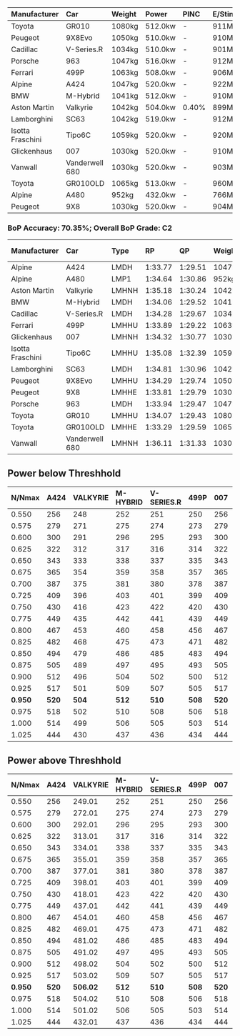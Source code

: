 | Manufacturer     | Car            | Weight | Power   | PINC    | E/Stint | FDS     |
|:-|:-|:-|:-|:-|:-|:-|
| Toyota           | GR010          | 1080kg | 512.0kw |    -    | 911MJ   | 190kph  |
| Peugeot          | 9X8Evo         | 1050kg | 510.0kw |    -    | 910MJ   | 190kph  |
| Cadillac         | V-Series.R     | 1034kg | 510.0kw |    -    | 901MJ   |    -    |
| Porsche          | 963            | 1047kg | 516.0kw |    -    | 912MJ   |    -    |
| Ferrari          | 499P           | 1063kg | 508.0kw |    -    | 906MJ   | 190kph  |
| Alpine           | A424           | 1047kg | 520.0kw |    -    | 922MJ   |    -    |
| BMW              | M-Hybrid       | 1041kg | 512.0kw |    -    | 910MJ   |    -    |
| Aston Martin     | Valkyrie       | 1042kg | 504.0kw | 0.40%   | 899MJ   |    -    |
| Lamborghini      | SC63           | 1042kg | 519.0kw |    -    | 912MJ   |    -    |
| Isotta Fraschini | Tipo6C         | 1059kg | 520.0kw |    -    | 920MJ   | 190kph  |
| Glickenhaus      | 007            | 1030kg | 520.0kw |    -    | 910MJ   |    -    |
| Vanwall          | Vanderwell 680 | 1030kg | 520.0kw |    -    | 903MJ   |    -    |
| Toyota           | GR010OLD       | 1065kg | 513.0kw |    -    | 960MJ   | 150kph  |
| Alpine           | A480           | 952kg  | 432.0kw |    -    | 766MJ   |    -    |
| Peugeot          | 9X8            | 1030kg | 520.0kw |    -    | 904MJ   | 150kph  |

### BoP Accuracy: 70.35%; Overall BoP Grade: C2
| Manufacturer     | Car            | Type  | RP      | QP      | Weight | Power¹  | Threshhold | PINC    | Power²   | E/Stint | AVG Vmax  | FDS     | RDLC | L/Stint | BOP-Grade | Model Accuracy | Model Points | Match%  | SimDiff |
|:-|:-|:-|:-|:-|:-|:-|:-|:-|:-|:-|:-|:-|:-|:-|:-|:-|:-|:-|:-|
| Alpine           | A424           | LMDH  | 1:33.77 | 1:29.51 | 1047kg | 520.0kw | 210.0kph   |    -    | 520.00kw |  922MJ  | 300.19kph |    -    | 1.03 | 37      | -D1       | 99.31%         | 2573         | 67.14%  | #       |
| Alpine           | A480           | LMP1  | 1:34.64 | 1:30.86 |  952kg | 432.0kw | 210.0kph   |    -    | 432.00kw |  766MJ  | 297.88kph |    -    | 0.98 | 34      | +A2       | 94.60%         | 1683         | 93.77%  | #       |
| Aston Martin     | Valkyrie       | LMHNH | 1:35.18 | 1:30.24 | 1042kg | 504.0kw | 250.0kph   | 0.40%   | 506.00kw |  899MJ  | 298.25kph |    -    | 1.03 | 37      | +Ω1       | 100.00%        | 630          | 43.01%  | #       |
| BMW              | M-Hybrid       | LMDH  | 1:34.06 | 1:29.52 | 1041kg | 512.0kw | 210.0kph   |    -    | 512.00kw |  910MJ  | 301.00kph |    -    | 1.04 | 37      | -B2       | 99.41%         | 2544         | 83.60%  | #       |
| Cadillac         | V-Series.R     | LMDH  | 1:34.28 | 1:29.67 | 1034kg | 510.0kw | 210.0kph   |    -    | 510.00kw |  901MJ  | 302.47kph |    -    | 1.04 | 37      | ~A1       | 99.30%         | 4946         | 96.63%  | #       |
| Ferrari          | 499P           | LMHHU | 1:33.89 | 1:29.22 | 1063kg | 508.0kw | 210.0kph   |    -    | 508.00kw |  906MJ  | 300.39kph | 190kph  | 1.04 | 37      | -C2       | 100.00%        | 8223         | 72.95%  | #       |
| Glickenhaus      | 007            | LMHNH | 1:34.32 | 1:30.77 | 1030kg | 520.0kw | 210.0kph   |    -    | 520.00kw |  910MJ  | 307.04kph |    -    | 0.96 | 37      | ~A1       | 93.86%         | 2169         | 100.00% | #       |
| Isotta Fraschini | Tipo6C         | LMHHU | 1:35.08 | 1:32.39 | 1059kg | 520.0kw | 210.0kph   |    -    | 520.00kw |  920MJ  | 302.05kph | 190kph  | 1.06 | 37      | +Ω1       | 97.73%         | 129          | 40.25%  | +0.03   |
| Lamborghini      | SC63           | LMDH  | 1:34.81 | 1:30.96 | 1042kg | 519.0kw | 210.0kph   |    -    | 519.00kw |  912MJ  | 298.75kph |    -    | 1.06 | 37      | +C1       | 98.78%         | 813          | 79.04%  | +0.29   |
| Peugeot          | 9X8Evo         | LMHHU | 1:34.29 | 1:29.74 | 1050kg | 510.0kw | 210.0kph   |    -    | 510.00kw |  910MJ  | 307.89kph | 190kph  | 1.01 | 37      | ~A1       | 96.77%         | 2307         | 96.31%  | +0.13   |
| Peugeot          | 9X8            | LMHHE | 1:33.81 | 1:29.79 | 1030kg | 520.0kw | 210.0kph   |    -    | 520.00kw |  904MJ  | 299.67kph | 150kph  | 1.05 | 37      | -D1       | 97.99%         | 5010         | 69.68%  | #       |
| Porsche          | 963            | LMDH  | 1:33.94 | 1:29.47 | 1047kg | 516.0kw | 210.0kph   |    -    | 516.00kw |  912MJ  | 300.74kph |    -    | 1.03 | 37      | -C2       | 99.86%         | 11699        | 74.99%  | #       |
| Toyota           | GR010          | LMHHU | 1:34.07 | 1:29.43 | 1080kg | 512.0kw | 210.0kph   |    -    | 512.00kw |  911MJ  | 298.51kph | 190kph  | 1.03 | 37      | -B2       | 99.63%         | 6190         | 84.28%  | #       |
| Toyota           | GR010OLD       | LMHHE | 1:33.29 | 1:29.59 | 1065kg | 513.0kw | 210.0kph   |    -    | 513.00kw |  960MJ  | 304.24kph | 150kph  | 1.03 | 37      | -Ω1       | 93.47%         | 1031         | 41.04%  | #       |
| Vanwall          | Vanderwell 680 | LMHNH | 1:36.11 | 1:31.33 | 1030kg | 520.0kw | 210.0kph   |    -    | 520.00kw |  903MJ  | 300.02kph |    -    | 1.02 | 37      | +Ω1       | 94.33%         | 632          | 12.54%  | #       |

## Power below Threshhold
| N/Nmax    | A424    | VALKYRIE | M-HYBRID | V-SERIES.R | 499P    | 007     | TIPO6C  | SC63    | 9X8EVO  | 9X8     | 963     | GR010   | GR010OLD | VANDERWELL 680 | ​     | RPM      | A480       |
|:-|:-|:-|:-|:-|:-|:-|:-|:-|:-|:-|:-|:-|:-|:-|:-|:-|:-|
|  0.550    |  256    |  248     |  252     |  251       |  250    |  256    |  256    |  256    |  251    |  256    |  254    |  252    |  253     |  256           |  ​    |   --     |   -        |
|  0.575    |  279    |  271     |  275     |  274       |  273    |  279    |  279    |  279    |  274    |  279    |  277    |  275    |  276     |  279           |  ​    |   --     |   -        |
|  0.600    |  300    |  291     |  296     |  295       |  293    |  300    |  300    |  299    |  295    |  300    |  298    |  296    |  296     |  300           |  ​    |   --     |   -        |
|  0.625    |  322    |  312     |  317     |  316       |  314    |  322    |  322    |  321    |  316    |  322    |  319    |  317    |  317     |  322           |  ​    |   --     |   -        |
|  0.650    |  343    |  333     |  338     |  337       |  335    |  343    |  343    |  342    |  337    |  343    |  340    |  338    |  338     |  343           |  ​    |   --     |   -        |
|  0.675    |  365    |  354     |  359     |  358       |  357    |  365    |  365    |  364    |  358    |  365    |  362    |  359    |  360     |  365           |  ​    |   --     |   -        |
|  0.700    |  387    |  375     |  381     |  380       |  378    |  387    |  387    |  386    |  380    |  387    |  384    |  381    |  382     |  387           |  ​    |   --     |   -        |
|  0.725    |  409    |  396     |  403     |  401       |  399    |  409    |  409    |  408    |  401    |  409    |  406    |  403    |  403     |  409           |  ​    |   --     |   -        |
|  0.750    |  430    |  416     |  423     |  422       |  420    |  430    |  430    |  429    |  422    |  430    |  427    |  423    |  424     |  430           |  ​    |   --     |   -        |
|  0.775    |  449    |  435     |  442     |  441       |  439    |  449    |  449    |  448    |  441    |  449    |  446    |  442    |  443     |  449           |  ​    |  5000    |  -3386005  |
|  0.800    |  467    |  453     |  460     |  458       |  456    |  467    |  467    |  466    |  458    |  467    |  463    |  460    |  461     |  467           |  ​    |  5500    |  -3687783  |
|  0.825    |  482    |  468     |  475     |  473       |  471    |  482    |  482    |  481    |  473    |  482    |  478    |  475    |  476     |  482           |  ​    |  5999    |  -4004324  |
|  0.850    |  494    |  479     |  486     |  485       |  483    |  494    |  494    |  493    |  485    |  494    |  490    |  486    |  487     |  494           |  ​    |  6499    |  -4335628  |
|  0.875    |  505    |  489     |  497     |  495       |  493    |  505    |  505    |  504    |  495    |  505    |  501    |  497    |  498     |  505           |  ​    |  7000    |  -4681695  |
|  0.900    |  512    |  496     |  504     |  502       |  500    |  512    |  512    |  511    |  502    |  512    |  508    |  504    |  505     |  512           |  ​    |  7500    |  -5042525  |
|  0.925    |  517    |  501     |  509     |  507       |  505    |  517    |  517    |  516    |  507    |  517    |  513    |  509    |  510     |  517           |  ​    |  8000    |  429       |
| **0.950** | **520** | **504**  | **512**  | **510**    | **508** | **520** | **520** | **519** | **510** | **520** | **516** | **512** | **513**  | **520**        | **​** | **8499** | **432**    |
|  0.975    |  518    |  502     |  510     |  508       |  506    |  518    |  518    |  517    |  508    |  518    |  514    |  510    |  511     |  518           |  ​    |  9000    |  216       |
|  1.000    |  514    |  499     |  506     |  505       |  503    |  514    |  514    |  513    |  505    |  514    |  510    |  506    |  507     |  514           |  ​    |   --     |   -        |
|  1.025    |  444    |  430     |  437     |  436       |  434    |  444    |  444    |  443    |  436    |  444    |  441    |  437    |  438     |  444           |  ​    |   --     |   -        |

## Power above Threshhold
| N/Nmax    | A424    | VALKYRIE   | M-HYBRID | V-SERIES.R | 499P    | 007     | TIPO6C  | SC63    | 9X8EVO  | 9X8     | 963     | GR010   | GR010OLD | VANDERWELL 680 | ​     | RPM      | A480       |
|:-|:-|:-|:-|:-|:-|:-|:-|:-|:-|:-|:-|:-|:-|:-|:-|:-|:-|
|  0.550    |  256    |  249.01    |  252     |  251       |  250    |  256    |  256    |  256    |  251    |  256    |  254    |  252    |  253     |  256           |  ​    |   --     |   -        |
|  0.575    |  279    |  272.01    |  275     |  274       |  273    |  279    |  279    |  279    |  274    |  279    |  277    |  275    |  276     |  279           |  ​    |   --     |   -        |
|  0.600    |  300    |  292.01    |  296     |  295       |  293    |  300    |  300    |  299    |  295    |  300    |  298    |  296    |  296     |  300           |  ​    |   --     |   -        |
|  0.625    |  322    |  313.01    |  317     |  316       |  314    |  322    |  322    |  321    |  316    |  322    |  319    |  317    |  317     |  322           |  ​    |   --     |   -        |
|  0.650    |  343    |  334.01    |  338     |  337       |  335    |  343    |  343    |  342    |  337    |  343    |  340    |  338    |  338     |  343           |  ​    |   --     |   -        |
|  0.675    |  365    |  355.01    |  359     |  358       |  357    |  365    |  365    |  364    |  358    |  365    |  362    |  359    |  360     |  365           |  ​    |   --     |   -        |
|  0.700    |  387    |  377.01    |  381     |  380       |  378    |  387    |  387    |  386    |  380    |  387    |  384    |  381    |  382     |  387           |  ​    |   --     |   -        |
|  0.725    |  409    |  398.01    |  403     |  401       |  399    |  409    |  409    |  408    |  401    |  409    |  406    |  403    |  403     |  409           |  ​    |   --     |   -        |
|  0.750    |  430    |  418.01    |  423     |  422       |  420    |  430    |  430    |  429    |  422    |  430    |  427    |  423    |  424     |  430           |  ​    |   --     |   -        |
|  0.775    |  449    |  437.01    |  442     |  441       |  439    |  449    |  449    |  448    |  441    |  449    |  446    |  442    |  443     |  449           |  ​    |  5000    |  -3386005  |
|  0.800    |  467    |  454.01    |  460     |  458       |  456    |  467    |  467    |  466    |  458    |  467    |  463    |  460    |  461     |  467           |  ​    |  5500    |  -3687783  |
|  0.825    |  482    |  469.01    |  475     |  473       |  471    |  482    |  482    |  481    |  473    |  482    |  478    |  475    |  476     |  482           |  ​    |  5999    |  -4004324  |
|  0.850    |  494    |  481.02    |  486     |  485       |  483    |  494    |  494    |  493    |  485    |  494    |  490    |  486    |  487     |  494           |  ​    |  6499    |  -4335628  |
|  0.875    |  505    |  491.02    |  497     |  495       |  493    |  505    |  505    |  504    |  495    |  505    |  501    |  497    |  498     |  505           |  ​    |  7000    |  -4681695  |
|  0.900    |  512    |  498.02    |  504     |  502       |  500    |  512    |  512    |  511    |  502    |  512    |  508    |  504    |  505     |  512           |  ​    |  7500    |  -5042525  |
|  0.925    |  517    |  503.02    |  509     |  507       |  505    |  517    |  517    |  516    |  507    |  517    |  513    |  509    |  510     |  517           |  ​    |  8000    |  429       |
| **0.950** | **520** | **506.02** | **512**  | **510**    | **508** | **520** | **520** | **519** | **510** | **520** | **516** | **512** | **513**  | **520**        | **​** | **8499** | **432**    |
|  0.975    |  518    |  504.02    |  510     |  508       |  506    |  518    |  518    |  517    |  508    |  518    |  514    |  510    |  511     |  518           |  ​    |  9000    |  216       |
|  1.000    |  514    |  501.02    |  506     |  505       |  503    |  514    |  514    |  513    |  505    |  514    |  510    |  506    |  507     |  514           |  ​    |   --     |   -        |
|  1.025    |  444    |  432.01    |  437     |  436       |  434    |  444    |  444    |  443    |  436    |  444    |  441    |  437    |  438     |  444           |  ​    |   --     |   -        |
